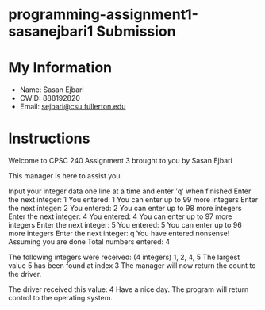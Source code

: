 # programming-assignment1-sasanejbari1 Submission



# My Information

* Name: Sasan Ejbari
* CWID: 888192820
* Email: sejbari@csu.fullerton.edu

# Instructions

Welcome to CPSC 240 Assignment 3 brought to you by Sasan Ejbari

This manager is here to assist you.

Input your integer data one line at a time and enter 'q' when finished
Enter the next integer: 1
You entered: 1
You can enter up to 99 more integers
Enter the next integer: 2
You entered: 2
You can enter up to 98 more integers
Enter the next integer: 4
You entered: 4
You can enter up to 97 more integers
Enter the next integer: 5
You entered: 5
You can enter up to 96 more integers
Enter the next integer: q
You have entered nonsense! Assuming you are done
Total numbers entered: 4

The following integers were received: 
(4 integers) 1, 2, 4, 5
The largest value 5 has been found at index 3
The manager will now return the count to the driver.

The driver received this value: 4
Have a nice day. The program will return control to the operating system.
